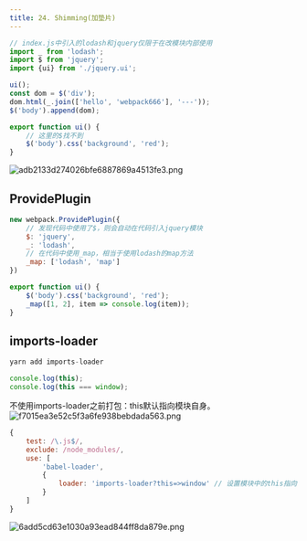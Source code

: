 ```yaml
---
title: 24. Shimming(加垫片)
---
```


```js
// index.js中引入的lodash和jquery仅限于在改模块内部使用
import _ from 'lodash';
import $ from 'jquery';
import {ui} from './jquery.ui';

ui();
const dom = $('div');
dom.html(_.join(['hello', 'webpack666'], '---'));
$('body').append(dom);
```
```js
export function ui() {
    // 这里的$找不到
    $('body').css('background', 'red');
}
```
![adb2133d274026bfe6887869a4513fe3.png](evernotecid://AC85336C-B325-443E-8ED7-E6554790A944/appyinxiangcom/10797539/ENResource/p1470)
## ProvidePlugin
```js
new webpack.ProvidePlugin({
    // 发现代码中使用了$，则会自动在代码引入jquery模块
    $: 'jquery',
    _: 'lodash',
    // 在代码中使用_map，相当于使用lodash的map方法
    _map: ['lodash', 'map']
})
```
```js
export function ui() {
    $('body').css('background', 'red');
    _map([1, 2], item => console.log(item));
}
```
## imports-loader
```js
yarn add imports-loader
```
```js
console.log(this);
console.log(this === window);
```
不使用imports-loader之前打包：this默认指向模块自身。
![f7015ea3e52c5f3a6fe938bebdada563.png](evernotecid://AC85336C-B325-443E-8ED7-E6554790A944/appyinxiangcom/10797539/ENResource/p1472)
```js
{
    test: /\.js$/,
    exclude: /node_modules/,
    use: [
        'babel-loader',
        {
            loader: 'imports-loader?this=>window' // 设置模块中的this指向window
        }
    ]
}
```
![6add5cd63e1030a93ead844ff8da879e.png](evernotecid://AC85336C-B325-443E-8ED7-E6554790A944/appyinxiangcom/10797539/ENResource/p1471)

